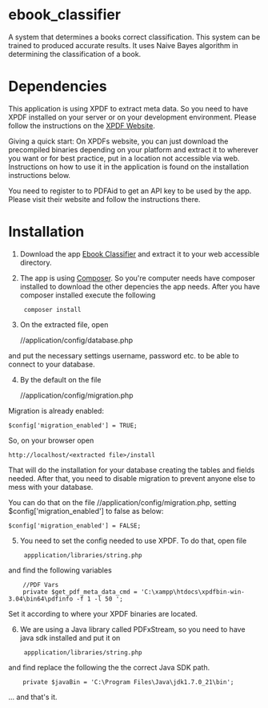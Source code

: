 # ebook_classifier

A system that determines a books correct classification. This system can be trained to produced accurate results. It uses
Naive Bayes algorithm in determining the classification of a book.


# Dependencies

This application is using XPDF to extract meta data. So you need to have XPDF installed on your server or on your development environment. Please follow the instructions on the <a href="http://www.foolabs.com/xpdf/download.html">XPDF Website</a>.

Giving a quick start: On XPDFs website, you can just download the precompiled binaries depending on your platform and extract it to wherever you want or for best practice, put in a location not accessible via web. Instructions on how to use it in the application is found on the installation instructions below.

You need to register to to PDFAid to get an API key to be used by the app. Please visit their website and follow the instructions there.


# Installation

1) Download the app <a href="https://github.com/ipabz/ebook_classifier/archive/master.zip">Ebook Classifier</a> and extract it
to your web accessible directory.

2) The app is using <a href="https://getcomposer.org/">Composer</a>. So you're computer needs have composer installed to download the other depencies the app needs. After you have composer installed execute the following

        composer install


3) On the extracted file, open

    /<extracted files>/application/config/database.php

and put the necessary settings username, password etc. to be able to connect to your database.

4) By the default on the file

    /<extracted files>/application/config/migration.php

Migration is already enabled:

    $config['migration_enabled'] = TRUE;

So, on your browser open

    http://localhost/<extracted file>/install

That will do the installation for your database creating the tables and fields needed. After that, you need to disable
migration to prevent anyone else to mess with your database.

You can do that on the file /<extracted files>/application/config/migration.php, setting $config['migration_enabled'] to false
as below:

    $config['migration_enabled'] = FALSE;

5) You need to set the config needed to use XPDF. To do that, open file

        appplication/libraries/string.php

and find the following variables

        //PDF Vars
        private $get_pdf_meta_data_cmd = 'C:\xampp\htdocs\xpdfbin-win-3.04\bin64\pdfinfo -f 1 -l 50 ';

Set it according to where your XPDF binaries are located.

6) We are using a Java library called PDFxStream, so you need to have java sdk installed and put it on

        appplication/libraries/string.php
        
and find  replace the following the the correct Java SDK path.

        private $javaBin = 'C:\Program Files\Java\jdk1.7.0_21\bin';



... and that's it. 
